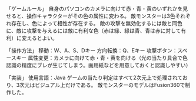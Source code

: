 「ゲームルール」
自身のパソコンのカメラに向けて赤・青・黄のいずれかを見せると、操作キャラクターがその色の属性に変わる。
敵モンスターは3色それぞれ存在し、色によって相性が存在する。
敵の攻撃を無効化するには敵と同色に、敵に攻撃を与えるには敵に有利な色（赤は緑、緑は青、青は赤に対して有利）に変えるとよい。

「操作方法」
移動：W、A、S、Dキー
方向転換：Q、Eキー
攻撃ボタン：スペースキー
属性変更：カメラに向けて赤・青・黄を向ける（光の当たり具合で色認識の精度にブレが生じてしまう。画用紙などを用意しておくと認識しやすい）

「実装」
使用言語：Java
ゲームの当たり判定はすべて2次元上で処理されており、3次元はビジュアル上だけである。
敵モンスターのモデルはFusion360で制作した。
